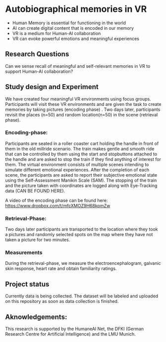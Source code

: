 # Autobiographical memories in VR

-   Human Memory is essential for functioning in the world
-   AI can create digital content that is encoded in our memory
-   VR is a medium for Human-AI collaboration
-   VR can evoke powerful emotions and meaningful experiences

## Research Questions

Can we sense recall of meaningful and self-relevant memories in VR to support Human-AI collaboration?

## Study design and Experiment

We have created four meaningful VR environments using focus groups. Participants will visit these VR environments and are given the task to create memories by taking pictures (encoding phase) . Two days later, participants revisit the places (n=50) and random location(n=50) in the scene (retrieval phase).

### Encoding-phase:

Participants are seated in a roller coaster cart holding the handle in front of them in the old millride scenario. The train makes gentle and smooth ride that can be controlled by them using the start and stopbuttons attached to the handle and are asked to stop the train if they find anything of interest for them. The virtual environment consists of multiple scenes intending to simulate different emotional experiences. After the completion of each scene, the participants are asked to report their subjective emotional state using the Self-Assessment Manikin Scale (SAM). The stopping of the train and the picture taken with coordinates are logged along with Eye-Tracking data (CAN BE FOUND HERE).

A video of the encoding phase can be found here: https://www.dropbox.com/t/mfcXMOZ9H68kpmZw

### Retrieval-Phase:

Two days later participants are transported to the location where they took a pictures and randomly selected spots on the map where they have not taken a picture for two minutes.

### Measurements

During the retrieval-phase, we measure the electroencephalogram, galvanic skin response, heart rate and obtain familiarity ratings.

## Project status

Currently data is being collected. The dataset will be labeled and uploaded on this repository as soon as data collection is finished.

## Aknowledgements:

This research is supported by the HumaneAI Net, the DFKI (German Research Centre for Artificial Intelligence) and the LMU Munich.
